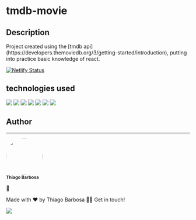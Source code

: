 # tmdb-movie
## Description

<p>
Project created using the [tmdb api](https://developers.themoviedb.org/3/getting-started/introduction), putting into practice basic knowledge of react.
</p>


[![Netlify Status](https://api.netlify.com/api/v1/badges/f2fef515-52d5-4fc1-b50c-831a6e5d421c/deploy-status)](https://app.netlify.com/sites/tmdb-movies-react05/deploys)

## technologies used

<p>
<img src="https://img.shields.io/badge/Vite-v3.0-blue" />
<img src="https://img.shields.io/badge/React-v18.2.0-blue" />
<img src="https://img.shields.io/badge/axios-v0.27.2-green" />
<img src="https://img.shields.io/badge/react--router--dom-v6.3.0-lightgrey" />
<img src="https://img.shields.io/badge/react--player-v2.10.1-red" />
<img src="https://img.shields.io/badge/react--icons-v4.4.0-green" />
<img src="https://img.shields.io/badge/tailwindcss-v3.1.6-blue" />
</p>

## Author
---

<p>
 <img style="border-radius: 50%;" src="https://avatars.githubusercontent.com/u/61393836?s=96&v=4" width="100px;" alt=""/>
 <br />
 <sub><b>Thiago Barbosa</b></sub></p> <p href="https://blog.rocketseat.com.br/author/thiago//" title="Rocketseat">🚀</p>


Made with ❤️ by Thiago Barbosa 👋🏽 Get in touch!

<a href="hotmail.com"><img src="https://img.shields.io/badge/Email-thiagon16%40hotmail.com-blue" /></a>
